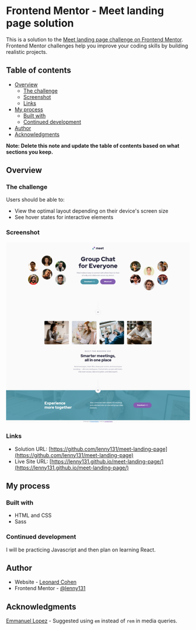 # Frontend Mentor - Meet landing page solution

This is a solution to the [Meet landing page challenge on Frontend Mentor](https://www.frontendmentor.io/challenges/meet-landing-page-rbTDS6OUR). Frontend Mentor challenges help you improve your coding skills by building realistic projects. 

## Table of contents

- [Overview](#overview)
  - [The challenge](#the-challenge)
  - [Screenshot](#screenshot)
  - [Links](#links)
- [My process](#my-process)
  - [Built with](#built-with)
  - [Continued development](#continued-development)
- [Author](#author)
- [Acknowledgments](#acknowledgments)

**Note: Delete this note and update the table of contents based on what sections you keep.**

## Overview

### The challenge

Users should be able to:

- View the optimal layout depending on their device's screen size
- See hover states for interactive elements

### Screenshot

![](./screenshot.png)

### Links

- Solution URL: [https://github.com/lenny131/meet-landing-page](https://github.com/lenny131/meet-landing-page)
- Live Site URL: [https://lenny131.github.io/meet-landing-page/](https://lenny131.github.io/meet-landing-page/)

## My process

### Built with

- HTML and CSS
- Sass

### Continued development

I will be practicing Javascript and then plan on learning React.

## Author

- Website - [Leonard Cohen](https://leonardmcohen.com)
- Frontend Mentor - [@lenny131](https://www.frontendmentor.io/profile/lenny131)

## Acknowledgments

[Emmanuel Lopez](https://www.frontendmentor.io/profile/EmLopezDev) - Suggested using `em` instead of `rem` in media queries.


